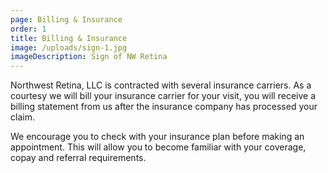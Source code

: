 ```yaml
---
page: Billing & Insurance
order: 1
title: Billing & Insurance
image: /uploads/sign-1.jpg
imageDescription: Sign of NW Retina
---
```

Northwest Retina, LLC is contracted with several insurance carriers. As a courtesy we will bill your insurance carrier for your visit, you will receive a billing statement from us after the insurance company has processed your claim.

We encourage you to check with your insurance plan before making an appointment. This will allow you to become familiar with your coverage, copay and referral requirements.
